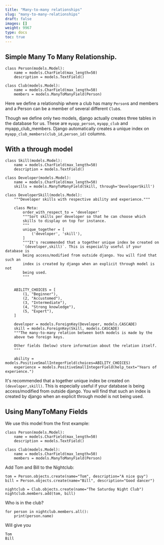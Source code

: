 ```yaml
---
title: "Many-to-many relationships"
slug: "many-to-many-relationships"
draft: false
images: []
weight: 9967
type: docs
toc: true
---
```


## Simple Many To Many Relationship.
    class Person(models.Model):
        name = models.CharField(max_length=50)
        description = models.TextField()

    class Club(models.Model):
        name = models.CharField(max_length=50)
        members = models.ManyToManyField(Person)
    
Here we define a relationship where a club has many `Person`s and members and a Person can be a member of several different `Club`s.

Though we define only two models, django actually creates three tables in the database for us. These are `myapp_person`, `myapp_club` and myapp_club_members. Django automatically creates a unique index on `myapp_club_members(club_id,person_id)` columns.


## With a through model
    class Skill(models.Model):
        name = models.CharField(max_length=50)
        description = models.TextField()

    class Developer(models.Model):
        name = models.CharField(max_length=50)
        skills = models.ManyToManyField(Skill, through='DeveloperSkill')

    class DeveloperSkill(models.Model):
        """Developer skills with respective ability and experience."""

        class Meta:
            order_with_respect_to = 'developer'
            """Sort skills per developer so that he can choose which
            skills to display on top for instance.
            """
            unique_together = [
                ('developer', 'skill'),
            ]
            """It's recommended that a together unique index be created on
            `(developer,skill)`. This is especially useful if your database is
            being access/modified from outside django. You will find that such an
            index is created by django when an explicit through model is not
            being used.
            """


        ABILITY_CHOICES = [
            (1, "Beginner"),
            (2, "Accustomed"),
            (3, "Intermediate"),
            (4, "Strong knowledge"),
            (5, "Expert"),
        ]

        developer = models.ForeignKey(Developer, models.CASCADE)
        skill = models.ForeignKey(Skill, models.CASCADE)
        """The many-to-many relation between both models is made by the
        above two foreign keys.

        Other fields (below) store information about the relation itself.
        """

        ability = models.PositiveSmallIntegerField(choices=ABILITY_CHOICES)
        experience = models.PositiveSmallIntegerField(help_text="Years of experience.")

It's recommended that a together unique index be created on `(developer,skill)`. This is especially useful if your database is being access/modified from outside django. You will find that such an index is created by django when an explicit through model is not being used.


## Using ManyToMany Fields
We use this model from the first example:

    class Person(models.Model):
        name = models.CharField(max_length=50)
        description = models.TextField()
    
    class Club(models.Model):
        name = models.CharField(max_length=50)
        members = models.ManyToManyField(Person)

Add Tom and Bill to the Nightclub:

    tom = Person.objects.create(name="Tom", description="A nice guy")
    bill = Person.objects.create(name="Bill", description="Good dancer")
    
    nightclub = Club.objects.create(name="The Saturday Night Club")
    nightclub.members.add(tom, bill)

Who is in the club?

    for person in nightclub.members.all():
        print(person.name)

Will give you

    Tom
    Bill

